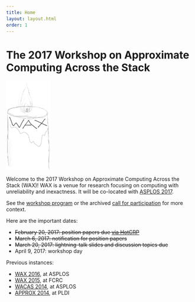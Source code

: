 ```yaml
---
title: Home
layout: layout.html
order: 1
---
```

# The 2017 Workshop on Approximate Computing Across the Stack

<img src="waxlogo500.jpg" style="max-width: 120px;" class="illus">

Welcome to the 2017 Workshop on Approximate Computing Across the Stack (WAX)! WAX is a venue for research focusing on computing with unreliability and inexactness.
It will be co-located with [ASPLOS 2017][].

See the [workshop program][program] or the archived [call for participation][cfp] for more context.

[cfp]: cfp.html
[program]: program.html

Here are the important dates:

* <s>February 20, 2017: position papers due [via HotCRP][hotcrp]</s>
* <s>March 6, 2017: notification for position papers</s>
* <s>March 20, 2017: lightning-talk slides and discussion topics due</s>
* April 9, 2017: workshop day

[hotcrp]: http://www.cs.cornell.edu/conferences/wax2017/

Previous instances:

* [WAX 2016][], at ASPLOS
* [WAX 2015][], at FCRC
* [WACAS 2014][], at ASPLOS
* [APPROX 2014][], at PLDI

[wax 2016]: http://approximate.computer/wax2016/
[asplos 2017]: http://novel.ict.ac.cn/ASPLOS2017/
[wax 2015]: http://sampa.cs.washington.edu/new/wax2015/
[wacas 2014]: http://sampa.cs.washington.edu/new/wacas14/
[approx 2014]: http://approx2014.cs.umass.edu/
